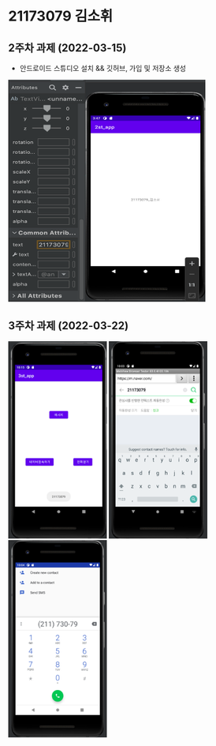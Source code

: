 # 21173079 김소휘

## 2주차 과제 (2022-03-15)
- 안드로이드 스튜디오 설치 && 깃허브, 가입 및 저장소 생성

<img width="400" height="450" src="./pic/2st.png"></img>


## 3주차 과제 (2022-03-22)

<img width="200" height="400" src="./pic/3주차_메인.png"></img>
<img width="200" height="400" src="./pic/3주차_네이버.png"></img>
<img width="200" height="400" src="./pic/3주차_전화걸기.png"></img>
